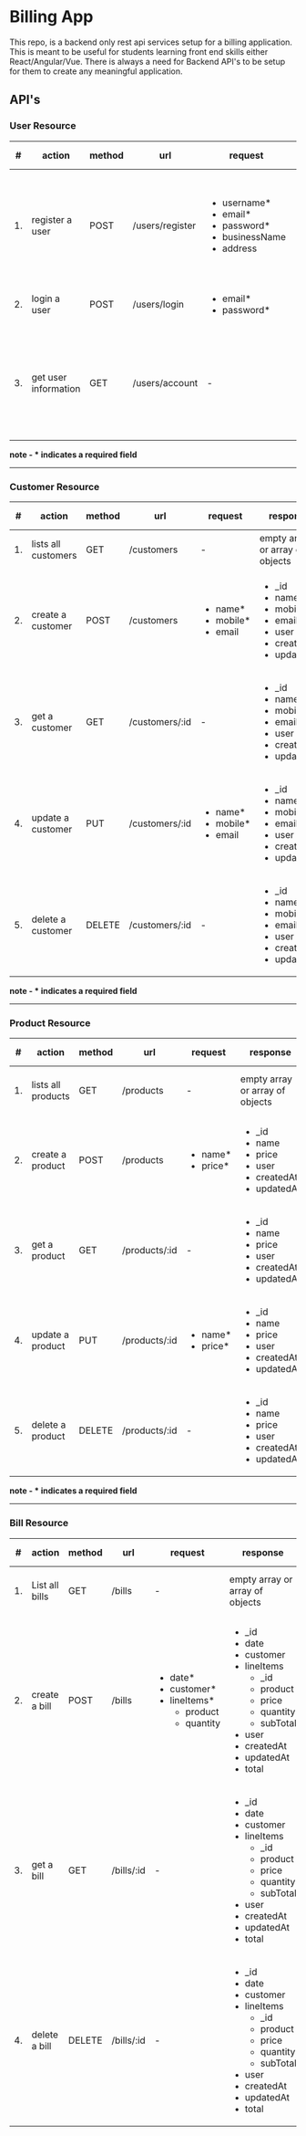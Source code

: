 # Billing App
This repo, is a backend only rest api services setup for a billing application. This is meant to be useful for students learning front end skills either React/Angular/Vue. There is always a need for Backend API's to be setup for them to create any meaningful application. 

## API's


### User Resource 

| # | action | method | url | request | response | auth (headers) |
| ---- |-----|-------|--------|---------|------| ------|
| 1. | register a user | POST | /users/register | <ul> <li> username*  </li> <li> email*  </li> <li> password*  </li> <li> businessName  </li> <li> address  </li> </ul>  |  <ul> <li> _id </li> <li> username </li> <li> email </li>  <li> password </li> <li> businessName </li> <li> address</li> <li> createdAt</li> <li> updatedAt </li> </ul> | no | 
| 2. | login a user | POST | /users/login |  <ul> <li> email* </li> <li> password* </li> </ul> | <ul> <li>  token </li></ul> | no |
| 3. | get user information | GET | /users/account | - |  <ul> <li> _id </li> <li> username </li> <li> email </li>  <li> password </li> <li> businessName </li> <li> address</li> <li> createdAt</li> <li> updatedAt </li> </ul> | `{ Authorization : 'Bearer token'}` |

**note - * indicates a required field**

---

### Customer Resource 

| # | action | method | url | request | response | auth (headers) |
| ----- |-----|-------|--------|---------|------| ------|
| 1. | lists all customers | GET | /customers | - | empty array or array of objects <br/> | `{ Authorization : 'Bearer token'}` | 
| 2. | create a customer | POST | /customers  | <ul><li>name*</li> <li>mobile*</li> <li> email </li></ul> | <ul> <li>_id</li> <li> name </li> <li>mobile</li><li>email</li> <li>user</li><li>createdAt</li> <li>updatedAt</li> </ul>| `{ Authorization : 'Bearer token'}` |
| 3. | get a customer | GET | /customers/:id  | - | <ul> <li>_id</li> <li> name </li> <li>mobile</li><li>email</li> <li>user</li><li>createdAt</li> <li>updatedAt</li> </ul> | `{ Authorization : 'Bearer token'}` |
| 4. | update a customer | PUT | /customers/:id  | <ul><li>name*</li> <li>mobile*</li> <li> email </li></ul> | <ul> <li>_id</li> <li> name </li> <li>mobile</li><li>email</li> <li>user</li><li>createdAt</li> <li>updatedAt</li> </ul> | `{ Authorization : 'Bearer token'}` |
| 5. | delete a customer | DELETE | /customers/:id  | - | <ul> <li>_id</li> <li> name </li> <li>mobile</li><li>email</li> <li>user</li><li>createdAt</li> <li>updatedAt</li> </ul> | `{ Authorization : 'Bearer token'}` |

**note - * indicates a required field**

---

### Product Resource 

| # | action | method | url  | request | response | auth (headers) |
| ---- |-----|-------|--------|---------|------| ------|
| 1. | lists all products | GET | /products  | - | empty array or array of objects | { Authorization : 'Bearer token'} | 
| 2. | create a product | POST | /products  | <ul> <li>name*</li><li>price*</li> </ul> | <ul> <li>_id</li> <li>name</li><li>price</li><li>user</li><li>createdAt</li><li>updatedAt</li> </ul> | { Authorization : 'Bearer token'} |
| 3. | get a product | GET | /products/:id  | - | <ul> <li>_id</li> <li>name</li><li>price</li><li>user</li><li>createdAt</li><li>updatedAt</li> </ul> | { Authorization : 'Bearer token'} |
| 4. | update a product | PUT | /products/:id  |<ul> <li>name*</li><li>price*</li> </ul> | <ul> <li>_id</li> <li>name</li><li>price</li><li>user</li><li>createdAt</li><li>updatedAt</li> </ul> | { Authorization : 'Bearer token'} |
| 5. | delete a product | DELETE | /products/:id  | - | <ul> <li>_id</li> <li>name</li><li>price</li><li>user</li><li>createdAt</li><li>updatedAt</li> </ul>  | { Authorization : 'Bearer token'} |

**note - * indicates a required field**

---

### Bill Resource 

| # | action | method | url | request | response | auth (headers) |
| ---- |-----|-------|--------|---------|------| ------|
| 1. | List all bills | GET | /bills | - | empty array or array of objects | { Authorization : 'Bearer token'} | 
| 2. | create a bill | POST | /bills | <ul><li>date*</li><li>customer*</li><li>lineItems* <ul><li>product</li><li>quantity</li></ul></li></ul> | <ul> <li>_id</li> <li>date</li><li>customer</li><li>lineItems <ul><li>_id</li><li>product</li><li>price</li><li>quantity</li><li>subTotal</li></ul> </li><li>user</li><li>createdAt</li><li>updatedAt</li><li>total</li> </ul> | { Authorization : 'Bearer token'} |
| 3. | get a bill | GET | /bills/:id  | - |  <ul> <li>_id</li> <li>date</li><li>customer</li><li>lineItems <ul><li>_id</li><li>product</li><li>price</li><li>quantity</li><li>subTotal</li></ul> </li><li>user</li><li>createdAt</li><li>updatedAt</li><li>total</li> </ul> | { Authorization : 'Bearer token'} |
| 4. | delete a bill  | DELETE | /bills/:id | - |  <ul> <li>_id</li> <li>date</li><li>customer</li><li>lineItems <ul><li>_id</li><li>product</li><li>price</li><li>quantity</li><li>subTotal</li></ul> </li><li>user</li><li>createdAt</li><li>updatedAt</li><li>total</li> </ul>  | { Authorization : 'Bearer token'} |